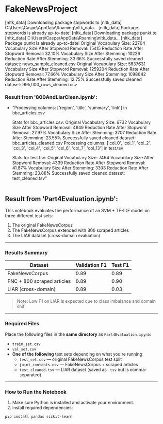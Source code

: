 # FakeNewsProject

[nltk_data] Downloading package stopwords to
[nltk_data]     C:\Users\Caspe\AppData\Roaming\nltk_data...
[nltk_data]   Package stopwords is already up-to-date!
[nltk_data] Downloading package punkt to
[nltk_data]     C:\Users\Caspe\AppData\Roaming\nltk_data...
[nltk_data]   Package punkt is already up-to-date!
Original Vocabulary Size: 22704
Vocabulary Size After Stopword Removal: 15415
Reduction Rate After Stopword Removal: 32.10%
Vocabulary Size After Stemming: 10226
Reduction Rate After Stemming: 33.66%
 Successfully saved cleaned dataset: news_sample_cleaned.csv
Original Vocabulary Size: 5637631
Vocabulary Size After Stopword Removal: 1259204
Reduction Rate After Stopword Removal: 77.66%
Vocabulary Size After Stemming: 1098642
Reduction Rate After Stemming: 12.75%
 Successfully saved cleaned dataset: 995,000_rows_cleaned.csv




### Result from '800AndLiarClean.ipynb':
- "Processing columns: ['region', 'title', 'summary', 'link'] in bbc_articles.csv <br>

   Stats for bbc_articles.csv:
   Original Vocabulary Size: 6732
   Vocabulary Size After Stopword Removal: 4849
   Reduction Rate After Stopword Removal: 27.97%
   Vocabulary Size After Stemming: 3707
   Reduction Rate After Stemming: 23.55%
   Successfully saved cleaned dataset: bbc_articles_cleaned.csv
   Processing columns: ['col_0', 'col_1', 'col_2', 'col_3', 'col_4', 'col_5', 'col_6', 'col_7', 'col_13'] in test.tsv <br>
   
   Stats for test.tsv:
   Original Vocabulary Size: 7464
   Vocabulary Size After Stopword Removal: 4339
   Reduction Rate After Stopword Removal: 41.87%
   Vocabulary Size After Stemming: 3303
   Reduction Rate After Stemming: 23.88%
   Successfully saved cleaned dataset: test_cleaned.tsv" <br><br>







## Result from 'Part4Evaluation.ipynb':
This notebook evaluates the performance of an SVM + TF-IDF model on three different test sets:  
1. The original FakeNewsCorpus  
2. The FakeNewsCorpus extended with 800 scraped articles  
3. The LIAR dataset (cross-domain evaluation)
   
---

### Results Summary

| Dataset                     | Validation F1 | Test F1 |
|----------------------------|---------------|---------|
| FakeNewsCorpus             | 0.89          | 0.89    |
| FNC + 800 scraped articles | 0.89          | 0.90    |
| LIAR (cross-domain)        | 0.89          | 0.03    |

> Note: Low F1 on LIAR is expected due to class imbalance and domain shif

---

### Required Files

Place the following files in the **same directory** as `Part4Evaluation.ipynb`:

- `train_set.csv`  
- `val_set.csv`  
- **One of the following** test sets depending on what you're running:
  - `test_set.csv` — original FakeNewsCorpus test split
  - `joint_contents.csv` — FakeNewsCorpus + scraped articles
  - `test_cleaned.tsv` — LIAR dataset (saved as `.tsv` but is comma-separated)

---

### How to Run the Notebook

1. Make sure Python is installed and activate your environment.
2. Install required dependencies:

```bash
pip install pandas scikit-learn
